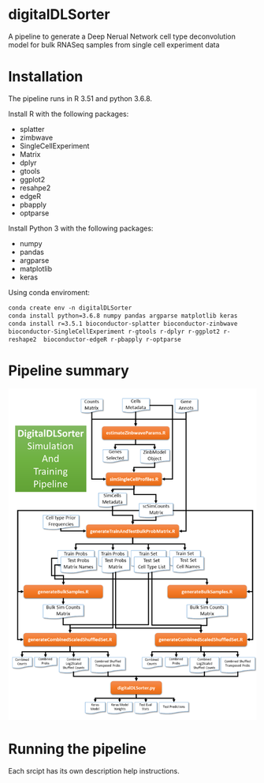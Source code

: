# digitalDLSorter
A pipeline to generate a Deep Nerual Network cell type deconvolution model for bulk RNASeq samples from single cell experiment data

# Installation
The pipeline runs in R 3.51 and python 3.6.8.

Install R with the following packages: 
- splatter
- zimbwave
- SingleCellExperiment
- Matrix
- dplyr
- gtools
- ggplot2
- resahpe2
- edgeR
- pbapply
- optparse

Install Python 3 with the following packages:
- numpy
- pandas
- argparse
- matplotlib
- keras

Using conda enviroment:
```
conda create env -n digitalDLSorter
conda install python=3.6.8 numpy pandas argparse matplotlib keras
conda install r=3.5.1 bioconductor-splatter bioconductor-zinbwave bioconductor-SingleCellExperiment r-gtools r-dplyr r-ggplot2 r-reshape2  bioconductor-edgeR r-pbapply r-optparse
```

# Pipeline summary

![Pipeline Graph](PipelineScript.png)

# Running the pipeline

Each srcipt has its own description help instructions.

